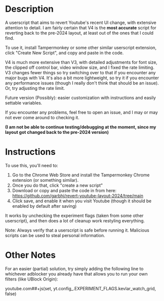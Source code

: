 # Description
A userscript that aims to revert Youtube's recent UI change, with extensive attention to detail. 
I am fairly certain that V4 is the **most accurate** script for reverting back to the pre-2024 layout, at least out of the ones that I could find.

To use it, install Tampermonkey or some other similar userscript extension, click "Create New Script", and copy and paste in the code.

V4 is much more extensive than V3, with detailed adjustments for font size, the clipped off control bar, video window size, and I fixed the rate limiting.
V3 changes fewer things so try switching over to that if you encounter any major bugs with V4. It's also a bit more lightweight, so try it if you encounter any performance issues (though I really don't think that should be an issue). Or, try adjusting the rate limit.

Future version (Possibly): easier customization with instructions and easily settable variables.

If you encounter any problems, feel free to open an issue, and I may or may not ever come around to checking it.

**(I am not be able to continue testing/debugging at the moment, since my layout got changed back to the pre-2024 version)**

# Instructions
To use this, you'll need to:

1. Go to the Chrome Web Store and install the Tampermonkey Chrome extension (or something similar).
2. Once you do that, click "create a new script"
3. Download or copy and paste the code in from here: https://github.com/garbhj/revert-youtube-layout-2024/tree/main
4. Click save, and enable it when you visit Youtube (though it should be enabled by default after saving)

It works by unchecking the experiment flags (taken from some other userscript), and then does a lot of cleanup work restyling everything.

Note: Always verify that a userscript is safe before running it. Malicious scripts can be used to steal personal information.

# Other Notes
For an easier (partial) solution, try simply adding the following line to whichever adblocker you already have that allows you to run your own filters (like UBlock Origin):

  youtube.com##+js(set, yt.config_.EXPERIMENT_FLAGS.kevlar_watch_grid, false)
